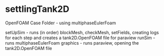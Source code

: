 # settlingTank2D
OpenFOAM Case Folder - using multiphaseEulerFoam

setUpSim - runs (in order) blockMesh, checkMesh, setFields, creating logs for each step and creates a tank2D.OpenFOAM file for paraview
runSim - runs multiphaseEulerFoam
graphics - runs paraview, opening the tank2D.OpenFOAM file
